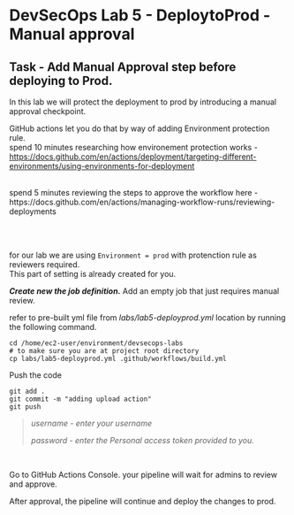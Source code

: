 
# DevSecOps Lab 5 - DeploytoProd - Manual approval

## Task - Add Manual Approval step before deploying to Prod.


In this lab we will protect the deployment to prod by introducing a manual approval checkpoint. 

GitHub actions let you do that by way of adding Environment protection rule. 
<br>
spend 10 minutes researching how environement protection works - <br>
https://docs.github.com/en/actions/deployment/targeting-different-environments/using-environments-for-deployment

<br>
spend 5 minutes reviewing the steps to approve the workflow here - <br>
https://docs.github.com/en/actions/managing-workflow-runs/reviewing-deployments 

<br><br>

for our lab we are using `Environment = prod` with protenction rule as reviewers required. <br>
This part of setting is already created for you.

***Create new the job definition.***
Add an empty job that just requires manual review. 


refer to pre-built yml file from <i> labs/lab5-deployprod.yml </i> location by running the following command. 

```
cd /home/ec2-user/environment/devsecops-labs
# to make sure you are at project root directory
cp labs/lab5-deployprod.yml .github/workflows/build.yml

```


Push the code
```
git add .
git commit -m "adding upload action"
git push 
```
>*username - enter your username* </p>
>*password - enter the Personal access token provided to you.*

<br>

Go to GitHub Actions Console. your pipeline will wait for admins to review and approve.

After approval, the pipeline will continue and deploy the changes to prod.